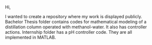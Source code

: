 Hi,

I wanted to create a repository where my work is displayed publicly.
Bachelor Thesis folder contains codes for mathematical modeling of a distillation column operated with methanol-water. It also has controller actions.
Internship folder has a pH controller code.
They are all implemented in MATLAB.

